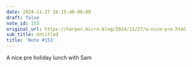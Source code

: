 ```yaml
---
date: 2024-11-27 16:15:46-06:00
draft: false
note_id: 153
original_url: https://harper.micro.blog/2024/11/27/a-nice-pre.html
sub_title: Untitled
title: 'Note #153'
---
```


A nice pre holiday lunch with Sam